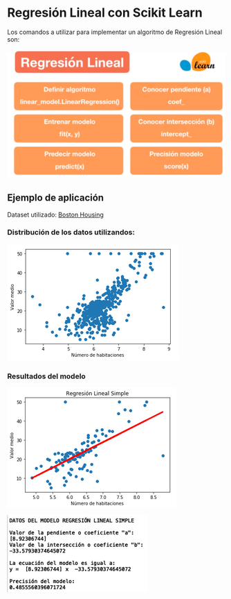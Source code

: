 # Regresión Lineal con Scikit Learn

Los comandos a utilizar para implementar un algoritmo de Regresión Lineal son:

![Texto alternativo](comandos.jpg)

## Ejemplo de aplicación

Dataset utilizado:  [Boston Housing ](https://scikit-learn.org/stable/modules/generated/sklearn.datasets.load_boston.html#sklearn.datasets.load_boston)

### Distribución de los datos utilizandos:
![](dataset.jpg)

### Resultados del modelo
![](modelo.jpg)

![](DatosModelo.jpg)












